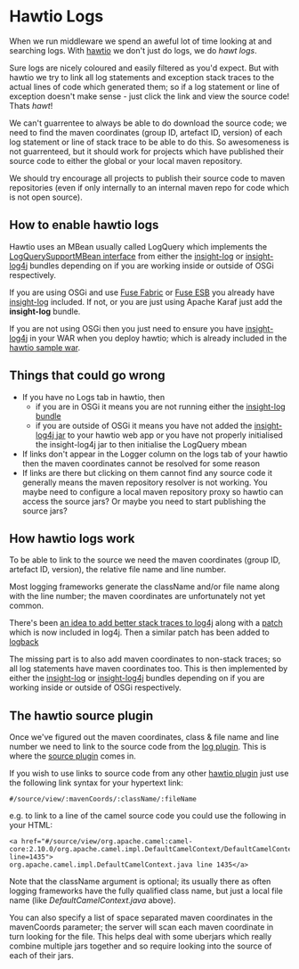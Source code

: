 # Hawtio Logs

When we run middleware we spend an aweful lot of time looking at and searching logs. With [hawtio](http://hawt.io/) we don't just do logs, we do _hawt logs_.

Sure logs are nicely coloured and easily filtered as you'd expect. But with hawtio we try to link all log statements and exception stack traces to the actual lines of code which generated them; so if a log statement or line of exception doesn't make sense - just click the link and view the source code! Thats _hawt_!

We can't guarrentee to always be able to do download the source code; we need to find the maven coordinates (group ID, artefact ID, version) of each log statement or line of stack trace to be able to do this. So awesomeness is not guarrenteed, but it should work for projects which have published their source code to either the global or your local maven repository.

We should try encourage all projects to publish their source code to maven repositories (even if only internally to an internal maven repo for code which is not open source).

## How to enable hawtio logs

Hawtio uses an MBean usually called LogQuery which implements the [LogQuerySupportMBean interface](https://github.com/fusesource/fuse/blob/master/insight/insight-log-core/src/main/java/org/fusesource/insight/log/support/LogQuerySupportMBean.java#L26) from either the [insight-log](https://github.com/fusesource/fuse/tree/master/insight/insight-log) or [insight-log4j](https://github.com/fusesource/fuse/tree/master/insight/insight-log4j) bundles depending on if you are working inside or outside of OSGi respectively.

If you are using OSGi and use [Fuse Fabric](http://fuse.fusesource.org/fabric/) or [Fuse ESB](http://fusesource.com/products/fuse-esb-enterprise/) you already have [insight-log](https://github.com/fusesource/fuse/tree/master/insight/insight-log) included. If not, or you are just using Apache Karaf just add the **insight-log** bundle.

If you are not using OSGi then you just need to ensure you have [insight-log4j](https://github.com/fusesource/fuse/tree/master/insight/insight-log4j) in your WAR when you deploy hawtio; which is already included in the [hawtio sample war](https://github.com/hawtio/hawtio/tree/master/sample).

## Things that could go wrong

* If you have no Logs tab in hawtio, then
     * if you are in OSGi it means you are not running either the [insight-log bundle](https://github.com/fusesource/fuse/tree/master/insight/insight-log)
     * if you are outside of OSGi it means you have not added the [insight-log4j jar](https://github.com/fusesource/fuse/tree/master/insight/insight-log4j) to your hawtio web app or you have not properly initialised the insight-log4j jar to then initialise the LogQuery mbean
* If links don't appear in the Logger column on the logs tab of your hawtio then the maven coordinates cannot be resolved for some reason
* If links are there but clicking on them cannot find any source code it generally means the maven repository resolver is not working. You maybe need to configure a local maven repository proxy so hawtio can access the source jars? Or maybe you need to start publishing the source jars?

## How hawtio logs work

To be able to link to the source we need the maven coordinates (group ID, artefact ID, version), the relative file name and line number.

Most logging frameworks generate the className and/or file name along with the line number; the maven coordinates are unfortunately not yet common.

There's been [an idea to add better stack traces to log4j](http://macstrac.blogspot.co.uk/2008/09/better-stack-traces-in-java-with-log4j.html) along with a [patch](https://issues.apache.org/bugzilla/show_bug.cgi?id=45721) which is now included in log4j. Then a similar patch has been added to [logback](http://jira.qos.ch/browse/LOGBACK-690)

The missing part is to also add maven coordinates to non-stack traces; so all log statements have maven coordinates too. This is then implemented by either the [insight-log](https://github.com/fusesource/fuse/tree/master/insight/insight-log) or [insight-log4j](https://github.com/fusesource/fuse/tree/master/insight/insight-log4j) bundles depending on if you are working inside or outside of OSGi respectively.

## The hawtio source plugin

Once we've figured out the maven coordinates, class & file name and line number we need to link to the source code from the [log plugin](https://github.com/hawtio/hawtio/tree/master/hawtio-web/src/main/webapp/app/log). This is where the [source plugin](https://github.com/hawtio/hawtio/tree/master/hawtio-web/src/main/webapp/app/source) comes in.

If you wish to use links to source code from any other [hawtio plugin](http://hawt.io/developers/plugins.html) just use the following link syntax for your hypertext link:

    #/source/view/:mavenCoords/:className/:fileName

e.g. to link to a line of the camel source code you could use the following in your HTML:

    <a href="#/source/view/org.apache.camel:camel-core:2.10.0/org.apache.camel.impl.DefaultCamelContext/DefaultCamelContext.java?line=1435">
    org.apache.camel.impl.DefaultCamelContext.java line 1435</a>

Note that the className argument is optional; its usually there as often logging frameworks have the fully qualified class name, but just a local file name (like _DefaultCamelContext.java_ above).

You can also specify a list of space separated maven coordinates in the mavenCoords parameter; the server will scan each maven coordinate in turn looking for the file. This helps deal with some uberjars which really combine multiple jars together and so require looking into the source of each of their jars.



